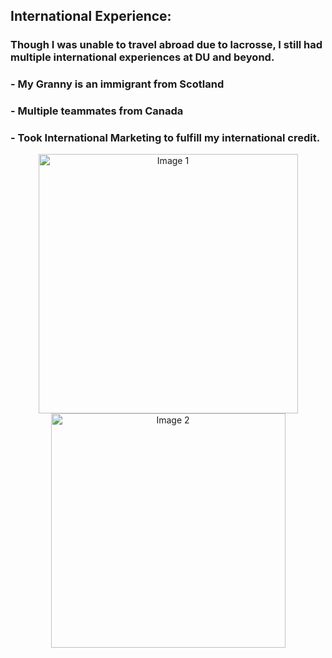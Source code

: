 ## International Experience:
### Though I was unable to travel abroad due to lacrosse, I still had multiple international experiences at DU and beyond. 
### - My Granny is an immigrant from Scotland 
### - Multiple teammates from Canada 
### - Took International Marketing to fulfill my international credit. 
<p align="center">
  <img src="https://user-images.githubusercontent.com/76794426/230654753-0426c656-a843-4171-b93e-3d84be8aa278.png" width="415" alt="Image 1" hspace="17"/>
  <img src="https://user-images.githubusercontent.com/76794426/230654711-383ea6bc-df12-491d-a0b3-0bfb2245df69.png" width="375" alt="Image 2" hspace="20"/> 
</p>
